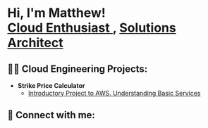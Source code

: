<h1>Hi, I'm Matthew! <br/><a href="https://github.com/mgjenni"> Cloud Enthusiast </a>, <a href="(https://www.linkedin.com/in/matthewgjennings/)"> Solutions Architect </a> </h1>

<h2>👨‍💻 Cloud Engineering Projects:</h2>

- <b> Strike Price Calculator </b>
  - [Introductory Project to AWS. Understanding Basic Services](https://github.com/mgjenni/StrikePrice_Calc)


<h2> 🤳 Connect with me:</h2>

[linkedin]: [https://linkedin.com/in/joshmadakor](https://www.linkedin.com/in/matthewgjennings/)
